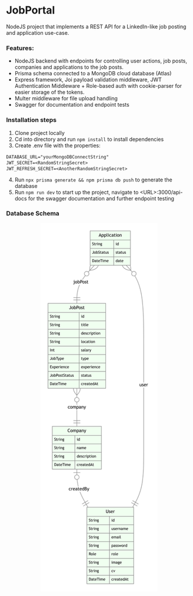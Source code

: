 # JobPortal

NodeJS project that implements a REST API for a LinkedIn-like job posting and application use-case.

### Features:
- NodeJS backend with endpoints for controlling user actions, job posts, companies and applications to the job posts. 
- Prisma schema connected to a MongoDB cloud database (Atlas)
- Express framework, Joi payload validation middleware, JWT Authentication Middleware + Role-based auth with cookie-parser for easier storage of the tokens.
- Multer middleware for file upload handling
- Swagger for documentation and endpoint tests

### Installation steps

1. Clone project locally
2. Cd into directory and run ```npm install``` to install dependencies
3. Create .env file with the properties:
```
DATABASE_URL="yourMongoDBConnectString"
JWT_SECRET=<RandomStringSecret>
JWT_REFRESH_SECRET=<AnotherRandomStringSecret>
```
4. Run ```npx prisma generate && npm prisma db push``` to generate the database
5. Run ```npm run dev``` to start up the project, navigate to \<URL>:3000/api-docs for the swagger documentation and further endpoint testing

### Database Schema
<p align="center">
<img src="/docs/database.png" height="1000"/>
</p>